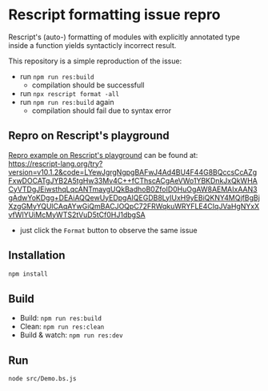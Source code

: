 # Rescript formatting issue repro

Rescript's (auto-) formatting of modules with explicitly annotated type inside a function yields syntacticly incorrect result.

This repository is a simple reproduction of the issue:

- run `npm run res:build`
  - compilation should be successfull
- run `npx rescript format -all`
- run `npm run res:build` again
  - compilation should fail due to syntax error

## Repro on Rescript's playground
[Repro example on Rescript's playground](https://rescript-lang.org/try?version=v10.1.2&code=LYewJgrgNgpgBAFwJ4Ad4BU4F44G8BQccsCcAZgFxwDOCATgJYB2A5tgHw33Mv4C++fCThscACgAeVWo1YBKDnkJxQkWHACyVTDgJEiwsthqLqcANTmaygUQkBadhoB0ZfoID0HuOgAW8AEMAIxAAN3gAdwYoKDgg+DEAiAQQewUyEDpgAIQEGDB8LyIUxH9yEBiQKNY4MQjfBgBjXzgGMyYQUlCAqAYwGiQmBACJOQpC72FRWqkuWRYFLE4CIqJVaHgNYxXvfWIYUiMcMyWTS2tVuD5tCf0HJ1dbgSA) can be found at:  
https://rescript-lang.org/try?version=v10.1.2&code=LYewJgrgNgpgBAFwJ4Ad4BU4F44G8BQccsCcAZgFxwDOCATgJYB2A5tgHw33Mv4C++fCThscACgAeVWo1YBKDnkJxQkWHACyVTDgJEiwsthqLqcANTmaygUQkBadhoB0ZfoID0HuOgAW8AEMAIxAAN3gAdwYoKDgg+DEAiAQQewUyEDpgAIQEGDB8LyIUxH9yEBiQKNY4MQjfBgBjXzgGMyYQUlCAqAYwGiQmBACJOQpC72FRWqkuWRYFLE4CIqJVaHgNYxXvfWIYUiMcMyWTS2tVuD5tCf0HJ1dbgSA

- just click the `Format` button to observe the same issue

## Installation

```sh
npm install
```

## Build

- Build: `npm run res:build`
- Clean: `npm run res:clean`
- Build & watch: `npm run res:dev`

## Run

```sh
node src/Demo.bs.js
```
